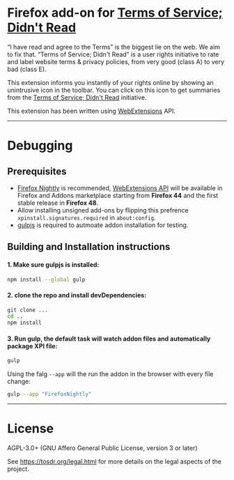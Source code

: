 # Firefox add-on for [Terms of Service; Didn't Read][tosdr]

“I have read and agree to the Terms” is the biggest lie on the web.
We aim to fix that. “Terms of Service; Didn't Read” is a user
rights initiative to rate and label website terms & privacy
policies, from very good (class A) to very bad (class E).

This extension informs you instantly of your rights online by
showing an unintrusive icon in the toolbar. You can click on this
icon to get summaries from the [Terms of Service; Didn't
Read][tosdr] initiative.

This extension has been written using [WebExtensions][webextensions]  API.

-----------

# Debugging
## Prerequisites

- [Firefox Nightly][nightly] is recommended, [WebExtensions API][branch_dates] will be available in Firefox and Addons marketplace starting from **Firefox 44** and the first stable release in **Firefox 48**.
- Allow installing unsigned add-ons by flipping this prefrence `xpinstall.signatures.required` in `about:config`.
- [gulpjs][gulp] is required to autmoate addon installation for testing.


## Building and Installation instructions

#### 1. Make sure **gulpjs** is installed:

```sh
npm install --global gulp
```

#### 2. clone the repo and install devDependencies:

```sh
git clone ...
cd ..
npm install
```

#### 3. Run gulp, the default task will watch addon files and automatically package XPI file:

```sh
gulp
```
Using the falg `--app` will the run the addon in the browser with every file change:

```sh
gulp --app "FirefoxNightly"
```

-----------

# License

AGPL-3.0+ (GNU Affero General Public License, version 3 or later)

See <https://tosdr.org/legal.html> for more details on the legal aspects of the project.

[tosdr]: https://tosdr.org
[webextensions]: https://developer.mozilla.org/en-US/Add-ons/WebExtensions
[nightly]: https://nightly.mozilla.org/
[branch_dates]: https://wiki.mozilla.org/RapidRelease/Calendar#Future_branch_dates
[gulp]: https://github.com/gulpjs/gulp/blob/master/docs/getting-started.md